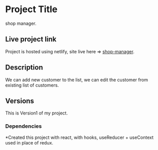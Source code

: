# Project Title

shop manager.

## Live project link

Project is hosted using netlify, site live here => [shop-manager](https://shop-manager-rupeshg.netlify.app/).

## Description

We can add new customer to the list, we can edit the customer from existing list of customers.

## Versions

This is Version1 of my project.

### Dependencies

\*Created this project with react, with hooks, useReducer + useContext used in place of redux.
